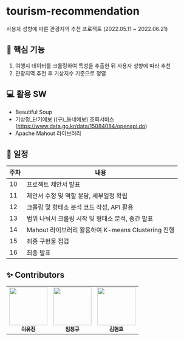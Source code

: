 # tourism-recommendation
사용자 성향에 따른 관광지역 추천 프로젝트
(2022.05.11 ~ 2022.06.21)

## 🔨 핵심 기능
1. 여행지 데이터를 크롤링하여 특성을 추출한 뒤 사용자 성향에 따라 추천 
2. 관광지역 추천 후 기상지수 기준으로 정렬 

## 💻 활용 SW
- Beautiful Soup 
- 기상청_단기예보 ((구)_동네예보) 조회서비스 (https://www.data.go.kr/data/15084084/openapi.do)
- Apache Mahout 라이브러리 

## 📆 일정
|주차|내용|
|---|---|
|10|프로젝트 제안서 발표|
|11|제안서 수정 및 역할 분담, 세부일정 확립|
|12|크롤링 및 형태소 분석 코드 작성, API 활용|
|13|범위 나눠서 크롤링 시작 및 형태소 분석, 중간 발표|
|14|Mahout 라이브러리 활용하여 K-means Clustering 진행|
|15|최종 구현물 점검|
|16|최종 발표|

## ✨ Contributors
<table>
  <tr>
  <td align="center"><a href="https://github.com/nanaeu"><img src="https://avatars3.githubusercontent.com/nanaeu?v=4?s=100" width="100px;" alt=""/><br /  ><sub><b>이유진</b></sub></a><br /></td>
    <td align="center"><a href="https://github.com/AshgrayIM"><img src="https://avatars0.githubusercontent.com/AshgrayIM?v=4?s=100" width="100px;" alt=""/><br /><sub><b>임창규</b></sub></a><br /></td>
    <td align="center"><a href="https://github.com/hhnn0"><img src="https://avatars0.githubusercontent.com/hhnn0?v=4?s=100" width="100px;" alt=""/><br /><sub><b>김현호</b></sub></a><br /></td>
  </tr>
</table>
